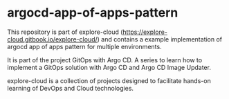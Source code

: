 # argocd-app-of-apps-pattern

This repository is part of explore-cloud (https://explore-cloud.gitbook.io/explore-cloud/) and contains a example implementation of argocd app of apps pattern for multiple environments.

It is part of the project GitOps with Argo CD. A series to learn how to implement a GitOps solution with Argo CD and Argo CD Image Updater.

explore-cloud is a collection of projects designed to facilitate hands-on learning of DevOps and Cloud technologies.